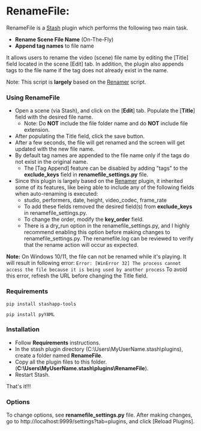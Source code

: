# RenameFile:
RenameFile is a [Stash](https://github.com/stashapp/stash) plugin which performs the following two main task.
- **Rename Scene File Name** (On-The-Fly)
- **Append tag names** to file name

It allows users to rename the video (scene) file name by editing the [Title] field located in the scene [Edit] tab.
In addition, the plugin also appends tags to the file name if the tag does not already exist in the name.

Note: This script is **largely** based on the [Renamer](https://github.com/Serechops/Serechops-Stash/tree/main/plugins/Renamer) script.

### Using RenameFile
- Open a scene (via Stash), and click on the [**Edit**] tab. Populate the [**Title**] field with the desired file name. 
  - Note: Do **NOT** include the file folder name and do **NOT** include file extension. 
- After populating the Title field, click the save button.
- After a few seconds, the file will get renamed and the screen will get updated with the new file name.
- By default tag names are appended to the file name only if the tags do not exist in the original name.
  - The [Tag Append] feature can be disabled by adding "tags" to the **exclude_keys** field in **renamefile_settings.py** file.
- Since this plugin is largely based on the [Renamer](https://github.com/Serechops/Serechops-Stash/tree/main/plugins/Renamer) plugin, it inherited some of its features, like being able to include any of the following fields when auto-renaming is executed:
  - studio, performers, date, height, video_codec, frame_rate
  - To add these fields removed the desired field(s) from **exclude_keys** in renamefile_settings.py.
  - To change the order, modify the **key_order** field.
  - There is a dry_run option in the renamefile_settings.py, and I highly recommend enabling this option before making changes to renamefile_settings.py. The renamefile.log can be reviewed to verify that the rename action will occur as expected.

**Note:** On Windows 10/11, the file can not be renamed while it's playing. It will result in following error:
`
Error: [WinError 32] The process cannot access the file because it is being used by another process
`
To avoid this error, refresh the URL before changing the Title field.

### Requirements
`pip install stashapp-tools`

`pip install pyYAML`

### Installation
- Follow **Requirements** instructions.
- In the stash plugin directory (C:\Users\MyUserName\.stash\plugins), create a folder named **RenameFile**.
- Copy all the plugin files to this folder.(**C:\Users\MyUserName\.stash\plugins\RenameFile**).
- Restart Stash.

That's it!!!

### Options
To change options, see **renamefile_settings.py** file. After making changes, go to http://localhost:9999/settings?tab=plugins, and click [Reload Plugins].
